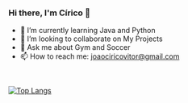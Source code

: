 ### Hi there, I'm Círico 👋

- 🌱 I’m currently learning Java and Python
- 👯 I’m looking to collaborate on My Projects
- 💬 Ask me about Gym and Soccer
- 📫 How to reach me: joaociricovitor@gmail.com
<br>

[![Top Langs](https://github-readme-stats.vercel.app/api/top-langs/?username=Ciricoo&layout=compact)](https://github.com/Ciricoo/github-readme-stats)
